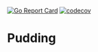 [![Go Report Card](https://goreportcard.com/badge/beihai0xff/pudding)](https://goreportcard.com/report/beihai0xff/pudding) [![codecov](https://codecov.io/gh/beihai0xff/pudding/branch/main/graph/badge.svg?token=cIf3rK8mjr)](https://codecov.io/gh/beihai0xff/pudding)

# Pudding